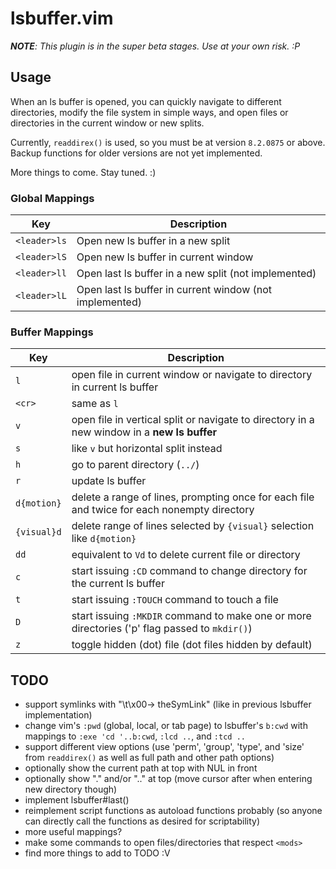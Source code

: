 # lsbuffer.vim

*__NOTE__: This plugin is in the super beta stages. Use at your own risk. :P*

## Usage

When an ls buffer is opened, you can quickly navigate to different directories,
modify the file system in simple ways, and open files or directories in the
current window or new splits.

Currently, `readdirex()` is used, so you must be at version `8.2.0875` or above.
Backup functions for older versions are not yet implemented.

More things to come. Stay tuned. :)

### Global Mappings

| Key | Description |
| --- | ----------- |
| `<leader>ls` | Open new ls buffer in a new split |
| `<leader>lS` | Open new ls buffer in current window |
| `<leader>ll` | Open last ls buffer in a new split (not implemented) |
| `<leader>lL` | Open last ls buffer in current window (not implemented) |

### Buffer Mappings

| Key | Description |
| --- | ----------- |
| `l` | open file in current window or navigate to directory in current ls buffer |
| `<cr>` | same as `l` |
| `v` | open file in vertical split or navigate to directory in a new window in a **new ls buffer** |
| `s` | like `v` but horizontal split instead |
| `h` | go to parent directory (`../`) |
| `r` | update ls buffer |
| `d{motion}` | delete a range of lines, prompting once for each file and twice for each nonempty directory |
| `{visual}d` | delete range of lines selected by `{visual}` selection like `d{motion}` |
| `dd` | equivalent to `Vd` to delete current file or directory |
| `c` | start issuing `:CD` command to change directory for the current ls buffer |
| `t` | start issuing `:TOUCH` command to touch a file |
| `D` | start issuing `:MKDIR` command to make one or more directories ('p' flag passed to `mkdir()`) |
| `z` | toggle hidden (dot) file (dot files hidden by default) |

## TODO

- support symlinks with "\t\x00-> theSymLink" (like in previous lsbuffer implementation)
- change vim's `:pwd` (global, local, or tab page) to lsbuffer's `b:cwd` with mappings to `:exe 'cd '..b:cwd`, `:lcd ..`, and `:tcd ..`
- support different view options (use 'perm', 'group', 'type', and 'size' from `readdirex()` as well as full path and other path options)
- optionally show the current path at top with NUL in front
- optionally show "." and/or ".." at top (move cursor after when entering new directory though)
- implement lsbuffer#last()
- reimplement script functions as autoload functions probably (so anyone can directly call the functions as desired for scriptability)
- more useful mappings?
- make some commands to open files/directories that respect `<mods>`
- find more things to add to TODO :V

